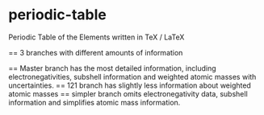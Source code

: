 # periodic-table
Periodic Table of the Elements written in TeX / LaTeX


== 3 branches with different amounts of information

== Master branch has the most detailed information, including electronegativities, subshell information and weighted atomic masses with uncertainties.
== 121 branch has slightly less information about weighted atomic masses
== simpler branch omits electronegativity data, subshell information and simplifies atomic mass information.
